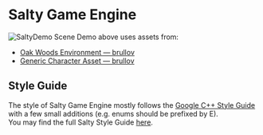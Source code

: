 # Salty Game Engine

![SaltyDemo](https://github.com/SodiumNickel/SaltyGameEngine/assets/139382010/8e7c5aa2-7d66-47b0-9439-7bb0797a979c)
Scene Demo above uses assets from:
- [Oak Woods Environment — brullov](https://brullov.itch.io/oak-woods)
- [Generic Character Asset — brullov](https://brullov.itch.io/generic-char-asset)

## Style Guide
The style of Salty Game Engine mostly follows the [Google C++ Style Guide](https://google.github.io/styleguide/cppguide.html) with a few small additions (e.g. enums should be prefixed by E). \
You may find the full Salty Style Guide [here](STYLE.md).